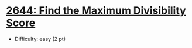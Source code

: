 # [2644: Find the Maximum Divisibility Score](https://leetcode.com/problems/find-the-maximum-divisibility-score/)
- Difficulty: easy (2 pt)
        